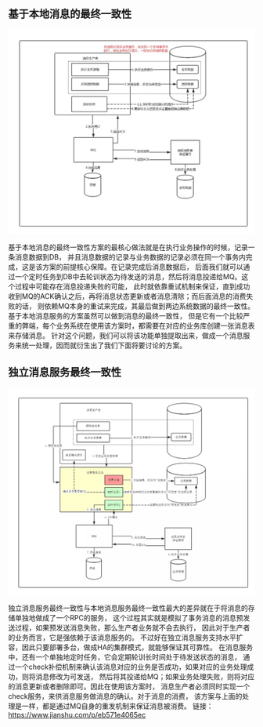 ## 基于本地消息的最终一致性

![本地消息的最终一致性](wiki/1684370-c5a20749a59fc1a8.webp)

基于本地消息的最终一致性方案的最核心做法就是在执行业务操作的时候，记录一条消息数据到DB，
并且消息数据的记录与业务数据的记录必须在同一个事务内完成，这是该方案的前提核心保障。在记录完成后消息数据后，
后面我们就可以通过一个定时任务到DB中去轮训状态为待发送的消息，然后将消息投递给MQ。这个过程中可能存在消息投递失败的可能，
此时就依靠重试机制来保证，直到成功收到MQ的ACK确认之后，再将消息状态更新或者消息清除；而后面消息的消费失败的话，
则依赖MQ本身的重试来完成，其最后做到两边系统数据的最终一致性。基于本地消息服务的方案虽然可以做到消息的最终一致性，
但是它有一个比较严重的弊端，每个业务系统在使用该方案时，都需要在对应的业务库创建一张消息表来存储消息。
针对这个问题，我们可以将该功能单独提取出来，做成一个消息服务来统一处理，因而就衍生出了我们下面将要讨论的方案。



## 独立消息服务最终一致性

![独立消息服务最终一致性](wiki/1684370-d36234ba75d83a95.webp)

独立消息服务最终一致性与本地消息服务最终一致性最大的差异就在于将消息的存储单独地做成了一个RPC的服务，
这个过程其实就是模拟了事务消息的消息预发送过程，如果预发送消息失败，那么生产者业务就不会去执行，
因此对于生产者的业务而言，它是强依赖于该消息服务的。
不过好在独立消息服务支持水平扩容，因此只要部署多台，做成HA的集群模式，就能够保证其可靠性。
在消息服务中，还有一个单独地定时任务，它会定期轮训长时间处于待发送状态的消息，
通过一个check补偿机制来确认该消息对应的业务是否成功，如果对应的业务处理成功，则将消息修改为可发送，
然后将其投递给MQ；如果业务处理失败，则将对应的消息更新或者删除即可。因此在使用该方案时，
消息生产者必须同时实现一个check服务，来供消息服务做消息的确认。对于消息的消费，
该方案与上面的处理是一样，都是通过MQ自身的重发机制来保证消息被消费。
链接：https://www.jianshu.com/p/eb571e4065ec
